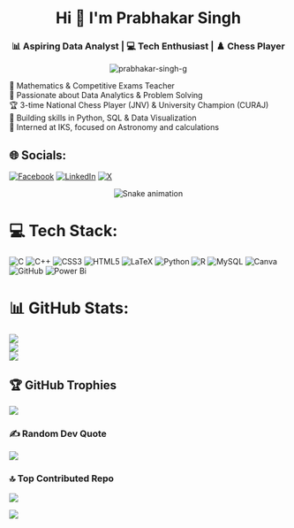 <h1 align="center">Hi 👋 I'm Prabhakar Singh</h1>
<h3 align="center">📊 Aspiring Data Analyst | 💻 Tech Enthusiast | ♟️ Chess Player</h3>

<p align="center">
  <img src="https://komarev.com/ghpvc/?username=prabhakar-singh-g&label=Profile%20views&color=0e75b6&style=flat" alt="prabhakar-singh-g" />
</p>

🔭 Mathematics & Competitive Exams Teacher<br>🧠 Passionate about Data Analytics & Problem Solving<br>🏆 3-time National Chess Player (JNV) & University Champion (CURAJ)<br>🌱 Building skills in Python, SQL & Data Visualization<br>💼 Interned at IKS, focused on Astronomy and calculations


## 🌐 Socials:
[![Facebook](https://img.shields.io/badge/Facebook-%231877F2.svg?logo=Facebook&logoColor=white)](https://facebook.com/prbhakrsingh) [![LinkedIn](https://img.shields.io/badge/LinkedIn-%230077B5.svg?logo=linkedin&logoColor=white)](https://linkedin.com/in/prabhakar-singh-g) [![X](https://img.shields.io/badge/X-black.svg?logo=X&logoColor=white)](https://x.com/prbhakrsingh) 

<!-- Snake Game Repo View -->

<div align="center">
  <img src="https://profile-readme-generator.com/assets/snake.svg" alt="Snake animation" />
</div>

# 💻 Tech Stack:
![C](https://img.shields.io/badge/c-%2300599C.svg?style=for-the-badge&logo=c&logoColor=white) ![C++](https://img.shields.io/badge/c++-%2300599C.svg?style=for-the-badge&logo=c%2B%2B&logoColor=white) ![CSS3](https://img.shields.io/badge/css3-%231572B6.svg?style=for-the-badge&logo=css3&logoColor=white) ![HTML5](https://img.shields.io/badge/html5-%23E34F26.svg?style=for-the-badge&logo=html5&logoColor=white) ![LaTeX](https://img.shields.io/badge/latex-%23008080.svg?style=for-the-badge&logo=latex&logoColor=white) ![Python](https://img.shields.io/badge/python-3670A0?style=for-the-badge&logo=python&logoColor=ffdd54) ![R](https://img.shields.io/badge/r-%23276DC3.svg?style=for-the-badge&logo=r&logoColor=white) ![MySQL](https://img.shields.io/badge/mysql-4479A1.svg?style=for-the-badge&logo=mysql&logoColor=white) ![Canva](https://img.shields.io/badge/Canva-%2300C4CC.svg?style=for-the-badge&logo=Canva&logoColor=white) ![GitHub](https://img.shields.io/badge/github-%23121011.svg?style=for-the-badge&logo=github&logoColor=white) ![Power Bi](https://img.shields.io/badge/power_bi-F2C811?style=for-the-badge&logo=powerbi&logoColor=black)
# 📊 GitHub Stats:
![](https://github-readme-stats.vercel.app/api?username=prabhakar-singh-g&theme=dark&hide_border=false&include_all_commits=true&count_private=false)<br/>
![](https://nirzak-streak-stats.vercel.app/?user=prabhakar-singh-g&theme=dark&hide_border=false)<br/>
![](https://github-readme-stats.vercel.app/api/top-langs/?username=prabhakar-singh-g&theme=dark&hide_border=false&include_all_commits=true&count_private=false&layout=compact)

## 🏆 GitHub Trophies
![](https://github-profile-trophy.vercel.app/?username=prabhakar-singh-g&theme=radical&no-frame=false&no-bg=true&margin-w=4)

### ✍️ Random Dev Quote
![](https://quotes-github-readme.vercel.app/api?type=horizontal&theme=radical)

### 🔝 Top Contributed Repo
![](https://github-contributor-stats.vercel.app/api?username=prabhakar-singh-g&limit=5&theme=dark&combine_all_yearly_contributions=true)


[![](https://visitcount.itsvg.in/api?id=prabhakar-singh-g&icon=0&color=0)](https://visitcount.itsvg.in)

<!-- Proudly created with GPRM ( https://gprm.itsvg.in ) -->
